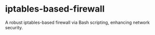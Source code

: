 # iptables-based-firewall
A robust iptables-based firewall via Bash scripting, enhancing network security.
